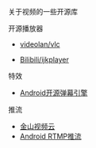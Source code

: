 

关于视频的一些开源库

开源播放器

- [videolan/vlc](https://github.com/videolan/vlc)

- [Bilibili/ijkplayer](https://github.com/Bilibili/ijkplayer)

特效

- [Android开源弹幕引擎](https://github.com/Bilibili/DanmakuFlameMaster)

推流

- [金山视频云](https://github.com/ksvc)
- [Android RTMP推流](https://github.com/begeekmyfriend/yasea)